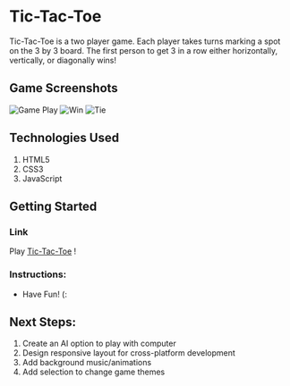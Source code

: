 # Tic-Tac-Toe
Tic-Tac-Toe is a two player game. Each player takes turns marking a spot on the 3 by 3 board.  The first person to get 3 in a row either horizontally, vertically, or diagonally wins!

## Game Screenshots
![Game Play](https://i.imgur.com/4NYyjPK.png)
![Win](https://i.imgur.com/tNfaVJY.png)
![Tie](https://i.imgur.com/IAmQcSL.png)


## Technologies Used
1. HTML5
2. CSS3
3. JavaScript

## Getting Started
### Link
Play 
[Tic-Tac-Toe](https://emilyc729.github.io/tic-tac-toe/)
!

### Instructions:
- Have Fun! (:

## Next Steps:
1. Create an AI option to play with computer
2. Design responsive layout for cross-platform development
3. Add background music/animations
4. Add selection to change game themes